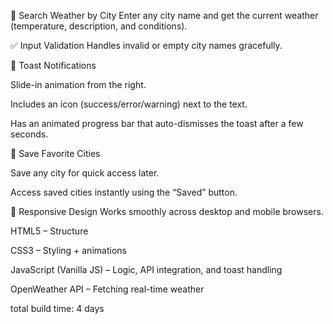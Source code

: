 🔎 Search Weather by City
Enter any city name and get the current weather (temperature, description, and conditions).

✅ Input Validation
Handles invalid or empty city names gracefully.

🔔 Toast Notifications

Slide-in animation from the right.

Includes an icon (success/error/warning) next to the text.

Has an animated progress bar that auto-dismisses the toast after a few seconds.


💾 Save Favorite Cities

Save any city for quick access later.

Access saved cities instantly using the “Saved” button.

📱 Responsive Design
Works smoothly across desktop and mobile browsers.



HTML5 – Structure

CSS3 – Styling + animations

JavaScript (Vanilla JS) – Logic, API integration, and toast handling

OpenWeather API
 – Fetching real-time weather



total build time: 4 days
